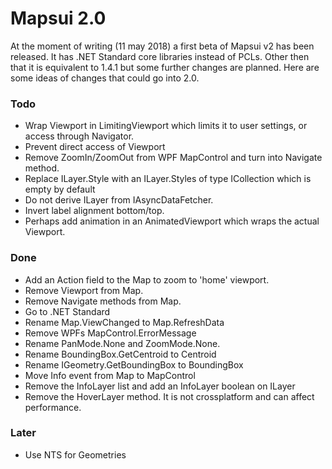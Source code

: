 # Mapsui 2.0

At the moment of writing (11 may 2018) a first beta of Mapsui v2 has been released. It has .NET Standard core libraries instead of PCLs. Other then that it is equivalent to 1.4.1 but some further changes are planned. Here  are some ideas of changes that could go into 2.0.

### Todo
- Wrap Viewport in LimitingViewport which limits it to user settings, or access through Navigator.
- Prevent direct access of Viewport
- Remove ZoomIn/ZoomOut from WPF MapControl and turn into Navigate method.
- Replace ILayer.Style with an ILayer.Styles of type ICollection<IFeature> which is empty by default
- Do not derive ILayer from IAsyncDataFetcher.
- Invert label alignment bottom/top.
- Perhaps add animation in an AnimatedViewport which wraps the actual Viewport.

### Done
- Add an Action<Viewport> field to the Map to zoom to 'home' viewport. 
- Remove Viewport from Map.
- Remove Navigate methods from Map.
- Go to .NET Standard
- Rename Map.ViewChanged to Map.RefreshData
- Remove WPFs MapControl.ErrorMessage
- Rename PanMode.None and ZoomMode.None.
- Rename BoundingBox.GetCentroid to Centroid
- Rename IGeometry.GetBoundingBox to BoundingBox
- Move Info event from Map to MapControl
- Remove the InfoLayer list and add an InfoLayer boolean on ILayer
- Remove the HoverLayer method. It is not crossplatform and can affect performance. 


### Later
- Use NTS for Geometries

